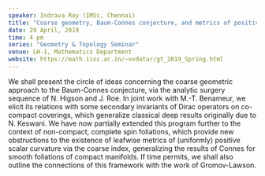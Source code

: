 ```yaml
---
speaker: Indrava Roy (IMSc, Chennai)
title: "Coarse geometry, Baum-Connes conjecture, and metrics of positive scalar curvature on spin foliations"
date: 29 April, 2019
time: 4 pm
series: "Geometry & Topology Seminar"
venue: LH-1, Mathematics Department
website: https://math.iisc.ac.in/~vvdatar/gt_2019_Spring.html
---
```


We shall present the circle of ideas concerning the coarse geometric approach to the Baum-Connes conjecture, 
via the analytic surgery sequence of N. Higson and J. Roe. In joint work with M.-T. Benameur, we elicit its 
relations with some secondary invariants of Dirac operators on co-compact coverings, which generalize classical 
deep results originally due to N. Keswani. We have now partially extended this program further to the context of 
non-compact, complete spin foliations, which provide new obstructions to the existence of leafwise metrics of (uniformly) 
positive scalar curvature via the coarse index, generalizing the results of Connes for smooth foliations of compact 
manifolds. If time permits, we shall also outline the connections of this framework with the work of Gromov-Lawson.     
